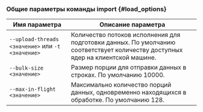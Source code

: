 ### Общие параметры команды import {#load_options}

Имя параметра | Описание параметра
---|---
`--upload-threads <значение>` или `-t <значение>` | Количество потоков исполнения для подготовки данных. По умолчанию соответствует количеству доступных ядер на клиентской машине.
`--bulk-size <значение>` | Размер порции для отправки данных в строках. По умолчанию 10000.
`--max-in-flight <значение>` | Максимально количество порций данных, одновременно находящихся в обработке. По умолчанию 128.